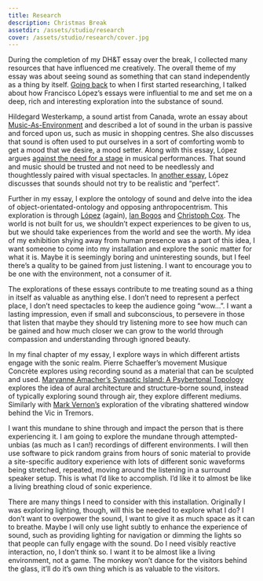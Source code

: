 ```yaml
---
title: Research
description: Christmas Break
assetdir: /assets/studio/research
cover: /assets/studio/research/cover.jpg
---
```

During the completion of my DH&T essay over the break, I collected many resources that have influenced me creatively. The overall theme of my essay was about seeing sound as something that can stand independently as a thing by itself. [Going back]({{site.baseurl}}/studio/experiments-sound) to when I first started researching, I talked about how Francisco López’s essays were influential to me and set me on a deep, rich and interesting exploration into the substance of sound.

Hildegard Westerkamp, a sound artist from Canada, wrote an essay about [Music-As-Environment](https://hildegardwesterkamp.ca/writings/writings-by/?post_id=51&title=listening-and-soundmaking:-a-study-of-music-as-environment-(in-ma-thesis)) and described a lot of sound in the urban is passive and forced upon us, such as music in shopping centres. She also discusses that sound is often used to put ourselves in a sort of comforting womb to get a mood that we desire, a mood setter.
Along with this essay, López argues [against the need for a stage](https://www.franciscolopez.net/pdf/stage.pdf) in musical performances. That sound and music should be trusted and not need to be needlessly and thoughtlessly paired with visual spectacles. In [another essay](https://www.franciscolopez.net/pdf/env.pdf), López discusses that sounds should not try to be realistic and “perfect”. 

Further in my essay, I explore the ontology of sound and delve into the idea of object-orientated-ontology and opposing anthropocentrism. This exploration is through [López](https://www.franciscolopez.net/pdf/creatures.pdf) (again), [Ian Bogos](https://www.upress.umn.edu/9780816678983/alien-phenomenology-or-what-its-like-to-be-a-thing/) and [Christoph Cox](https://press.uchicago.edu/ucp/books/book/chicago/S/bo27886631.html). The world is not built for us, we shouldn’t expect experiences to be given to us, but we should take experiences from the world and see the worth. My idea of my exhibition shying away from human presence was a part of this idea, I want someone to come into my installation and explore the sonic matter for what it is. Maybe it is seemingly boring and uninteresting sounds, but I feel there’s a quality to be gained from just listening. I want to encourage you to be one with the environment, not a consumer of it.

The explorations of these essays contribute to me treating sound as a thing in itself as valuable as anything else. I don’t need to represent a perfect place, I don’t need spectacles to keep the audience going “wow…”. I want a lasting impression, even if small and subconscious, to persevere in those that listen that maybe they should try listening more to see how much can be gained and how much closer we can grow to the world through compassion and understanding through ignored beauty. 

In my final chapter of my essay, I explore ways in which different artists engage with the sonic realm. Pierre Schaeffer’s movement Musique Concrète explores using recording sound as a material that can be sculpted and used. [Maryanne Amacher’s Synaptic Island: A Psybertonal Topology](https://academic.oup.com/chicago-scholarship-online/book/22331/chapter/182562677?login=true) explores the idea of aural architecture and structure-borne sound, instead of typically exploring sound through air, they explore different mediums. Similarly with [Mark Vernon’s](http://meagreresource.com/yesterdays-tremors/) exploration of the vibrating shattered window behind the Vic in Tremors.

I want this mundane to shine through and impact the person that is there experiencing it. I am going to explore the mundane through attempted-unbias (as much as I can!) recordings of different environments. I will then use software to pick random grains from hours of sonic material to provide a site-specific auditory experience with lots of different sonic waveforms being stretched, repeated, moving around the listening in a surround speaker setup. This is what I’d like to accomplish. I’d like it to almost be like a living breathing cloud of sonic experience.

There are many things I need to consider with this installation. Originally I was exploring lighting, though, will this be needed to explore what I do? I don’t want to overpower the sound, I want to give it as much space as it can to breathe. Maybe I will only use light subtly to enhance the experience of sound, such as providing lighting for navigation or dimming the lights so that people can fully engage with the sound.  Do I need visibly reactive interaction, no, I don’t think so. I want it to be almost like a living environment, not a game. The monkey won’t dance for the visitors behind the glass, it’ll do it’s own thing which is as valuable to the visitors.

